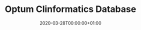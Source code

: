 ---
title: "Optum Clinformatics Database"
subtitle: ""
summary: ""
owner:
    organisation: "AbbVie"
    lead: "Weihua Gao"
    alternate: "Shivaji Manthena "
country: "USA"
type: "Insurance claims"
omop: "CDM v5.0"
dbms: "Unknown"
patient_count: ""
has_covid: "N"
first_time: "Yes"
data_history: ""
references: [""]

authors: 
    - "Weihua Gao"
tags: []
categories: ["dataset"]
date: 2020-03-28T00:00:00+01:00
lastmod: 2020-03-28T00:00:00+01:00
featured: false
draft: true

links:
    - icon: globe
      icon_pack: fas
      name: More information
      url: ""
image:
      placement: 1
      caption: ""
      focal_point: ""
      preview_only: false
      alt_text: ""
projects: []
---